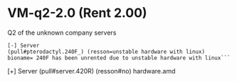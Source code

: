 # VM-q2-2.0 (Rent 2.00)
Q2 of the unknown company servers

```
[-] Server
(pull#pterodactyl.240F_) (resson=unstable hardware with linux)
bioname= 240F has been unrented due to unstable hardware with linux```

```
[+] Server
(pull#server.420R) (resson#no)
hardware.amd
